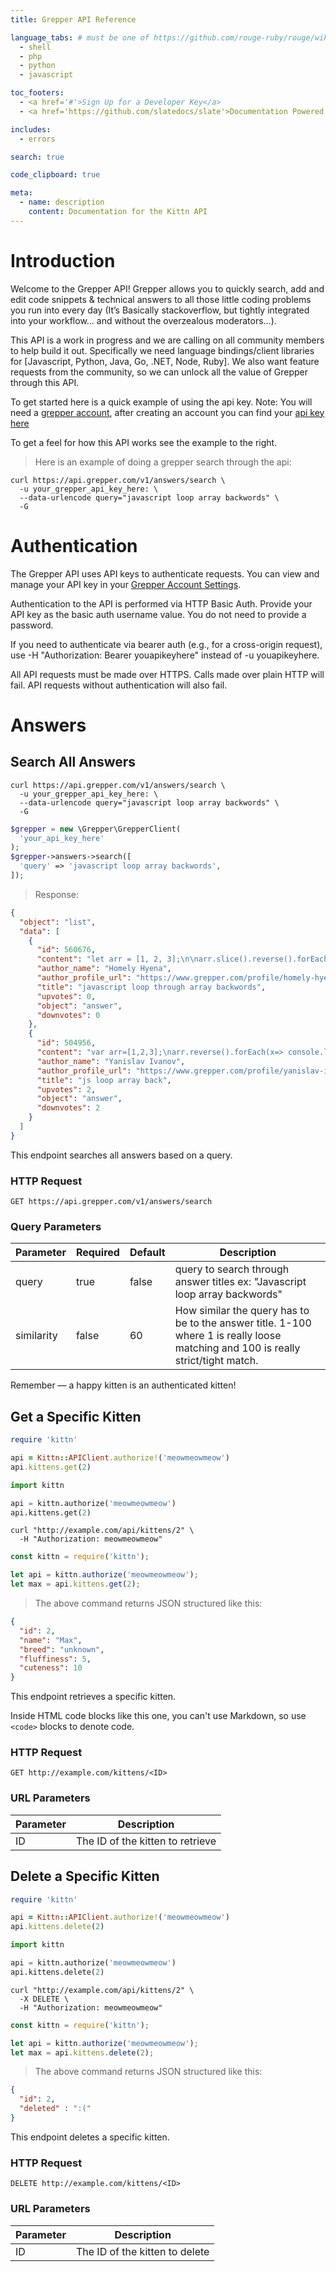 ```yaml
---
title: Grepper API Reference

language_tabs: # must be one of https://github.com/rouge-ruby/rouge/wiki/List-of-supported-languages-and-lexers
  - shell
  - php
  - python
  - javascript

toc_footers:
  - <a href='#'>Sign Up for a Developer Key</a>
  - <a href='https://github.com/slatedocs/slate'>Documentation Powered by Slate</a>

includes:
  - errors

search: true

code_clipboard: true

meta:
  - name: description
    content: Documentation for the Kittn API
---
```


# Introduction

Welcome to the Grepper API!  Grepper allows you to quickly search, add and edit code snippets & technical answers to all those little coding problems you run into every day (It’s Basically stackoverflow, but tightly integrated into your workflow… and without the overzealous moderators…). 

This API is a work in progress and we are calling on all community members to help build it out. Specifically we need language bindings/client libraries for [Javascript, Python, Java, Go, .NET, Node, Ruby]. We also want feature requests from the community, so we can unlock all the value of Grepper through this API.

To get started here is a quick example of using the api key. Note: You will need a [grepper account](https://www.grepper.com), after creating an account you can find your [api key here](https://www.grepper.com/app/settings-account.php)


<aside class="notice">
To get a feel for how this API works see the example to the right.
</aside>

> Here is an example of doing a grepper search through the api:

```shell
curl https://api.grepper.com/v1/answers/search \
  -u your_grepper_api_key_here: \
  --data-urlencode query="javascript loop array backwords" \
  -G
```


# Authentication
The Grepper API uses API keys to authenticate requests. You can view and manage your API key in your [Grepper Account Settings](https://www.grepper.com/app/settings-account.php).

Authentication to the API is performed via HTTP Basic Auth. Provide your API key as the basic auth username value. You do not need to provide a password.

If you need to authenticate via bearer auth (e.g., for a cross-origin request), use -H "Authorization: Bearer youapikeyhere" instead of -u youapikeyhere.

All API requests must be made over HTTPS. Calls made over plain HTTP will fail. API requests without authentication will also fail.

# Answers

## Search All Answers

```shell
curl https://api.grepper.com/v1/answers/search \
  -u your_grepper_api_key_here: \
  --data-urlencode query="javascript loop array backwords" \
  -G
```

```php
$grepper = new \Grepper\GrepperClient(
  'your_api_key_here'
);
$grepper->answers->search([
  'query' => 'javascript loop array backwords',
]);
```

> Response:

```json
{
  "object": "list",
  "data": [
    {
      "id": 560676,
      "content": "let arr = [1, 2, 3];\n\narr.slice().reverse().forEach(x => console.log(x))\n Run code snippetHide results",
      "author_name": "Homely Hyena",
      "author_profile_url": "https://www.grepper.com/profile/homely-hyena-qrcy8ksj0gew",
      "title": "javascript loop through array backwords",
      "upvotes": 0,
      "object": "answer",
      "downvotes": 0
    },
    {
      "id": 504956,
      "content": "var arr=[1,2,3];\narr.reverse().forEach(x=> console.log(x))",
      "author_name": "Yanislav Ivanov",
      "author_profile_url": "https://www.grepper.com/profile/yanislav-ivanov-r2lfrl14s6xy",
      "title": "js loop array back",
      "upvotes": 2,
      "object": "answer",
      "downvotes": 2
    }
  ]
}
```

This endpoint searches all answers based on a query.

### HTTP Request

`GET https://api.grepper.com/v1/answers/search`




### Query Parameters

Parameter | Required | Default | Description
--------- | -------- | ------- | -----------
query | true | false | query to search through answer titles ex: "Javascript loop array backwords"
similarity | false | 60 | How similar the query has to be to the answer title. 1-100 where 1 is really loose matching and 100 is really strict/tight match.

<aside class="success">
Remember — a happy kitten is an authenticated kitten!
</aside>

## Get a Specific Kitten

```ruby
require 'kittn'

api = Kittn::APIClient.authorize!('meowmeowmeow')
api.kittens.get(2)
```

```python
import kittn

api = kittn.authorize('meowmeowmeow')
api.kittens.get(2)
```

```shell
curl "http://example.com/api/kittens/2" \
  -H "Authorization: meowmeowmeow"
```

```javascript
const kittn = require('kittn');

let api = kittn.authorize('meowmeowmeow');
let max = api.kittens.get(2);
```

> The above command returns JSON structured like this:

```json
{
  "id": 2,
  "name": "Max",
  "breed": "unknown",
  "fluffiness": 5,
  "cuteness": 10
}
```

This endpoint retrieves a specific kitten.

<aside class="warning">Inside HTML code blocks like this one, you can't use Markdown, so use <code>&lt;code&gt;</code> blocks to denote code.</aside>

### HTTP Request

`GET http://example.com/kittens/<ID>`

### URL Parameters

Parameter | Description
--------- | -----------
ID | The ID of the kitten to retrieve

## Delete a Specific Kitten

```ruby
require 'kittn'

api = Kittn::APIClient.authorize!('meowmeowmeow')
api.kittens.delete(2)
```

```python
import kittn

api = kittn.authorize('meowmeowmeow')
api.kittens.delete(2)
```

```shell
curl "http://example.com/api/kittens/2" \
  -X DELETE \
  -H "Authorization: meowmeowmeow"
```

```javascript
const kittn = require('kittn');

let api = kittn.authorize('meowmeowmeow');
let max = api.kittens.delete(2);
```

> The above command returns JSON structured like this:

```json
{
  "id": 2,
  "deleted" : ":("
}
```

This endpoint deletes a specific kitten.

### HTTP Request

`DELETE http://example.com/kittens/<ID>`

### URL Parameters

Parameter | Description
--------- | -----------
ID | The ID of the kitten to delete

